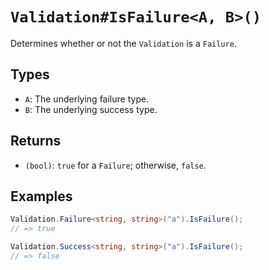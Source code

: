 # `Validation#IsFailure<A, B>()`

Determines whether or not the `Validation` is a `Failure`.

## Types

* `A`: The underlying failure type.
* `B`: The underlying success type.

## Returns

* `(bool)`: `true` for a `Failure`; otherwise, `false`.

## Examples

```csharp
Validation.Failure<string, string>("a").IsFailure();
// => true

Validation.Success<string, string>("a").IsFailure();
// => false
```
